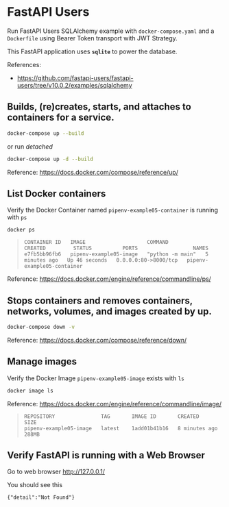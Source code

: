# FastAPI Users

Run FastAPI Users SQLAlchemy example with `docker-compose.yaml` and a `Dockerfile`
using Bearer Token transport with JWT Strategy.

This FastAPI application uses **`sqlite`** to power the database.

References:
- https://github.com/fastapi-users/fastapi-users/tree/v10.0.2/examples/sqlalchemy

## Builds, (re)creates, starts, and attaches to containers for a service.

  ```sh
  docker-compose up --build
  ```

  or run _detached_

  ```sh
  docker-compose up -d --build
  ```

   Reference: https://docs.docker.com/compose/reference/up/


## List Docker containers

  Verify the Docker Container named `pipenv-example05-container` is running with `ps`

  ```sh
  docker ps
  ```

  >```
  >CONTAINER ID   IMAGE                    COMMAND            CREATED         STATUS          PORTS                  NAMES
  >e7fb5bb96fb6   pipenv-example05-image   "python -m main"   5 minutes ago   Up 46 seconds   0.0.0.0:80->8000/tcp   pipenv-example05-container
  >```

  Reference: https://docs.docker.com/engine/reference/commandline/ps/


## Stops containers and removes containers, networks, volumes, and images created by up.

  ```sh
  docker-compose down -v
  ```

  Reference: https://docs.docker.com/compose/reference/down/


## Manage images

  Verify the Docker Image `pipenv-example05-image` exists with `ls`

  ```sh
  docker image ls
  ```

  Reference: https://docs.docker.com/engine/reference/commandline/image/

  >```
  >REPOSITORY               TAG       IMAGE ID       CREATED          SIZE
  >pipenv-example05-image   latest    1add01b41b16   8 minutes ago    288MB
  >```


## Verify FastAPI is running with a Web Browser

  Go to web browser http://127.0.0.1/

  You should see this

  ```
  {"detail":"Not Found"}
  ```
